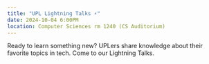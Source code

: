 ```yaml
---
title: "UPL Lightning Talks ⚡"
date: 2024-10-04 6:00PM
location: Computer Sciences rm 1240 (CS Auditorium)
---
```


Ready to learn something new? UPLers share knowledge about their favorite topics in tech. Come to our Lightning Talks.
